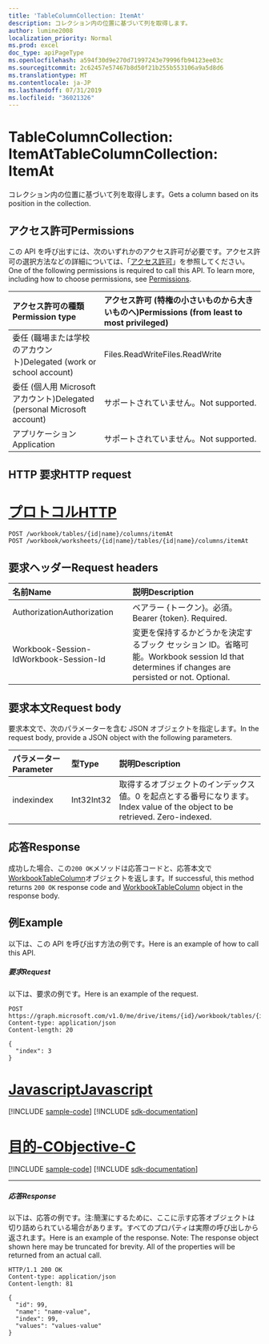 ```yaml
---
title: 'TableColumnCollection: ItemAt'
description: コレクション内の位置に基づいて列を取得します。
author: lumine2008
localization_priority: Normal
ms.prod: excel
doc_type: apiPageType
ms.openlocfilehash: a594f30d9e270d71997243e79996fb94123ee03c
ms.sourcegitcommit: 2c62457e57467b8d50f21b255b553106a9a5d8d6
ms.translationtype: MT
ms.contentlocale: ja-JP
ms.lasthandoff: 07/31/2019
ms.locfileid: "36021326"
---
```

# <a name="tablecolumncollection-itemat"></a><span data-ttu-id="5caef-103">TableColumnCollection: ItemAt</span><span class="sxs-lookup"><span data-stu-id="5caef-103">TableColumnCollection: ItemAt</span></span>

<span data-ttu-id="5caef-104">コレクション内の位置に基づいて列を取得します。</span><span class="sxs-lookup"><span data-stu-id="5caef-104">Gets a column based on its position in the collection.</span></span>
## <a name="permissions"></a><span data-ttu-id="5caef-105">アクセス許可</span><span class="sxs-lookup"><span data-stu-id="5caef-105">Permissions</span></span>
<span data-ttu-id="5caef-p101">この API を呼び出すには、次のいずれかのアクセス許可が必要です。アクセス許可の選択方法などの詳細については、「[アクセス許可](/graph/permissions-reference)」を参照してください。</span><span class="sxs-lookup"><span data-stu-id="5caef-p101">One of the following permissions is required to call this API. To learn more, including how to choose permissions, see [Permissions](/graph/permissions-reference).</span></span>

|<span data-ttu-id="5caef-108">アクセス許可の種類</span><span class="sxs-lookup"><span data-stu-id="5caef-108">Permission type</span></span>      | <span data-ttu-id="5caef-109">アクセス許可 (特権の小さいものから大きいものへ)</span><span class="sxs-lookup"><span data-stu-id="5caef-109">Permissions (from least to most privileged)</span></span>              |
|:--------------------|:---------------------------------------------------------|
|<span data-ttu-id="5caef-110">委任 (職場または学校のアカウント)</span><span class="sxs-lookup"><span data-stu-id="5caef-110">Delegated (work or school account)</span></span> | <span data-ttu-id="5caef-111">Files.ReadWrite</span><span class="sxs-lookup"><span data-stu-id="5caef-111">Files.ReadWrite</span></span>    |
|<span data-ttu-id="5caef-112">委任 (個人用 Microsoft アカウント)</span><span class="sxs-lookup"><span data-stu-id="5caef-112">Delegated (personal Microsoft account)</span></span> | <span data-ttu-id="5caef-113">サポートされていません。</span><span class="sxs-lookup"><span data-stu-id="5caef-113">Not supported.</span></span>    |
|<span data-ttu-id="5caef-114">アプリケーション</span><span class="sxs-lookup"><span data-stu-id="5caef-114">Application</span></span> | <span data-ttu-id="5caef-115">サポートされていません。</span><span class="sxs-lookup"><span data-stu-id="5caef-115">Not supported.</span></span> |

## <a name="http-request"></a><span data-ttu-id="5caef-116">HTTP 要求</span><span class="sxs-lookup"><span data-stu-id="5caef-116">HTTP request</span></span>

# <a name="httptabhttp"></a>[<span data-ttu-id="5caef-117">プロトコル</span><span class="sxs-lookup"><span data-stu-id="5caef-117">HTTP</span></span>](#tab/http)
<!-- { "blockType": "ignored" } -->
```http
POST /workbook/tables/{id|name}/columns/itemAt
POST /workbook/worksheets/{id|name}/tables/{id|name}/columns/itemAt

```
## <a name="request-headers"></a><span data-ttu-id="5caef-118">要求ヘッダー</span><span class="sxs-lookup"><span data-stu-id="5caef-118">Request headers</span></span>
| <span data-ttu-id="5caef-119">名前</span><span class="sxs-lookup"><span data-stu-id="5caef-119">Name</span></span>       | <span data-ttu-id="5caef-120">説明</span><span class="sxs-lookup"><span data-stu-id="5caef-120">Description</span></span>|
|:---------------|:----------|
| <span data-ttu-id="5caef-121">Authorization</span><span class="sxs-lookup"><span data-stu-id="5caef-121">Authorization</span></span>  | <span data-ttu-id="5caef-p102">ベアラー {トークン}。必須。</span><span class="sxs-lookup"><span data-stu-id="5caef-p102">Bearer {token}. Required.</span></span> |
| <span data-ttu-id="5caef-124">Workbook-Session-Id</span><span class="sxs-lookup"><span data-stu-id="5caef-124">Workbook-Session-Id</span></span>  | <span data-ttu-id="5caef-p103">変更を保持するかどうかを決定するブック セッション ID。省略可能。</span><span class="sxs-lookup"><span data-stu-id="5caef-p103">Workbook session Id that determines if changes are persisted or not. Optional.</span></span>|

## <a name="request-body"></a><span data-ttu-id="5caef-127">要求本文</span><span class="sxs-lookup"><span data-stu-id="5caef-127">Request body</span></span>
<span data-ttu-id="5caef-128">要求本文で、次のパラメーターを含む JSON オブジェクトを指定します。</span><span class="sxs-lookup"><span data-stu-id="5caef-128">In the request body, provide a JSON object with the following parameters.</span></span>

| <span data-ttu-id="5caef-129">パラメーター</span><span class="sxs-lookup"><span data-stu-id="5caef-129">Parameter</span></span>    | <span data-ttu-id="5caef-130">型</span><span class="sxs-lookup"><span data-stu-id="5caef-130">Type</span></span>   |<span data-ttu-id="5caef-131">説明</span><span class="sxs-lookup"><span data-stu-id="5caef-131">Description</span></span>|
|:---------------|:--------|:----------|
|<span data-ttu-id="5caef-132">index</span><span class="sxs-lookup"><span data-stu-id="5caef-132">index</span></span>|<span data-ttu-id="5caef-133">Int32</span><span class="sxs-lookup"><span data-stu-id="5caef-133">Int32</span></span>|<span data-ttu-id="5caef-p104">取得するオブジェクトのインデックス値。0 を起点とする番号になります。</span><span class="sxs-lookup"><span data-stu-id="5caef-p104">Index value of the object to be retrieved. Zero-indexed.</span></span>|

## <a name="response"></a><span data-ttu-id="5caef-136">応答</span><span class="sxs-lookup"><span data-stu-id="5caef-136">Response</span></span>

<span data-ttu-id="5caef-137">成功した場合、この`200 OK`メソッドは応答コードと、応答本文で[WorkbookTableColumn](../resources/tablecolumn.md)オブジェクトを返します。</span><span class="sxs-lookup"><span data-stu-id="5caef-137">If successful, this method returns `200 OK` response code and [WorkbookTableColumn](../resources/tablecolumn.md) object in the response body.</span></span>

## <a name="example"></a><span data-ttu-id="5caef-138">例</span><span class="sxs-lookup"><span data-stu-id="5caef-138">Example</span></span>
<span data-ttu-id="5caef-139">以下は、この API を呼び出す方法の例です。</span><span class="sxs-lookup"><span data-stu-id="5caef-139">Here is an example of how to call this API.</span></span>
##### <a name="request"></a><span data-ttu-id="5caef-140">要求</span><span class="sxs-lookup"><span data-stu-id="5caef-140">Request</span></span>
<span data-ttu-id="5caef-141">以下は、要求の例です。</span><span class="sxs-lookup"><span data-stu-id="5caef-141">Here is an example of the request.</span></span>
<!--{
  "blockType": "request",
  "isComposable": true,
  "name": "tablecolumncollection_itemat",
  "idempotent": true,
  "@type": "requestBodyResourceFor.tablecolumncollection_itemat"
}-->
```http
POST https://graph.microsoft.com/v1.0/me/drive/items/{id}/workbook/tables/{id|name}/columns/itemAt
Content-type: application/json
Content-length: 20

{
  "index": 3
}
```
# <a name="javascripttabjavascript"></a>[<span data-ttu-id="5caef-142">Javascript</span><span class="sxs-lookup"><span data-stu-id="5caef-142">Javascript</span></span>](#tab/javascript)
[!INCLUDE [sample-code](../includes/snippets/javascript/tablecolumncollection-itemat-javascript-snippets.md)]
[!INCLUDE [sdk-documentation](../includes/snippets/snippets-sdk-documentation-link.md)]

# <a name="objective-ctabobjc"></a>[<span data-ttu-id="5caef-143">目的-C</span><span class="sxs-lookup"><span data-stu-id="5caef-143">Objective-C</span></span>](#tab/objc)
[!INCLUDE [sample-code](../includes/snippets/objc/tablecolumncollection-itemat-objc-snippets.md)]
[!INCLUDE [sdk-documentation](../includes/snippets/snippets-sdk-documentation-link.md)]

---


##### <a name="response"></a><span data-ttu-id="5caef-144">応答</span><span class="sxs-lookup"><span data-stu-id="5caef-144">Response</span></span>
<span data-ttu-id="5caef-p105">以下は、応答の例です。注:簡潔にするために、ここに示す応答オブジェクトは切り詰められている場合があります。すべてのプロパティは実際の呼び出しから返されます。</span><span class="sxs-lookup"><span data-stu-id="5caef-p105">Here is an example of the response. Note: The response object shown here may be truncated for brevity. All of the properties will be returned from an actual call.</span></span>
<!-- {
  "blockType": "response",
  "truncated": true,
  "@odata.type": "microsoft.graph.workbookTableColumn"
} -->
```http
HTTP/1.1 200 OK
Content-type: application/json
Content-length: 81

{
  "id": 99,
  "name": "name-value",
  "index": 99,
  "values": "values-value"
}
```

<!-- uuid: 8fcb5dbc-d5aa-4681-8e31-b001d5168d79
2015-10-25 14:57:30 UTC -->
<!-- {
  "type": "#page.annotation",
  "description": "TableColumnCollection: ItemAt",
  "keywords": "",
  "section": "documentation",
  "tocPath": "",
  "suppressions": [
  ]
}-->
